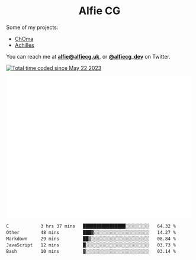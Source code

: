 <h1 align="center">Alfie CG</h1>

Some of my projects:
* [ChOma](https://github.com/opa334/ChOma)
* [Achilles](https://github.com/alfiecg24/Achilles)

You can reach me at **alfie@alfiecg.uk**, or **[@alfiecg_dev](https://twitter.com/alfiecg_dev)** on Twitter.

<a href="https://wakatime.com/@61592169-b9cf-4af8-b6fa-8ac7d4369b01"><img src="https://wakatime.com/badge/user/61592169-b9cf-4af8-b6fa-8ac7d4369b01.svg" alt="Total time coded since May 22 2023" /></a>


<img align="center" src="/github-metrics.svg" alt="Metrics" width="500">

 <!--[![GitHub Streak](https://streak-stats.demolab.com/?user=alfiecg24)](https://git.io/streak-stats)-->

<!--START_SECTION:waka-->

```txt
C            3 hrs 37 mins   ████████████████░░░░░░░░░   64.32 %
Other        48 mins         ███▓░░░░░░░░░░░░░░░░░░░░░   14.27 %
Markdown     29 mins         ██▒░░░░░░░░░░░░░░░░░░░░░░   08.84 %
JavaScript   12 mins         █░░░░░░░░░░░░░░░░░░░░░░░░   03.73 %
Bash         10 mins         ▓░░░░░░░░░░░░░░░░░░░░░░░░   03.14 %
```

<!--END_SECTION:waka-->
